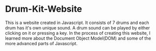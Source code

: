 # Drum-Kit-Website

This is a website created in Javascript. It consists of 7 drums and each drum has it's own unique sound. A drum sound can be played by either clicking on it or pressing a key. In the process of creating this website, I learned more about the Document Object Model(DOM) and some of the more advanced parts of Javascript. 
